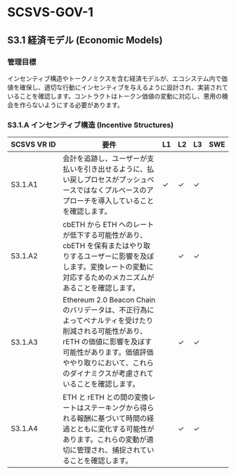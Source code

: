 # SCSVS-GOV-1

## S3.1 経済モデル (Economic Models)

### 管理目標
インセンティブ構造やトークノミクスを含む経済モデルが、エコシステム内で価値を確保し、適切な行動にインセンティブを与えるように設計され、実装されていることを確認します。コントラクトはトークン価値の変動に対応し、悪用の機会を作らないようにする必要があります。

### S3.1.A インセンティブ構造 (Incentive Structures)

| **SCSVS&nbsp;VR&nbsp;ID** | 要件                                                                 | L1 | L2 | L3 | SWE |
| ------------------------- | -------------------------------------------------------------------- | -- | -- | -- | --- |
| S3.1.A1      | 会計を追跡し、ユーザーが支払いを引き出せるように、払い戻しプロセスがプッシュベースではなくプルベースのアプローチを導入していることを確認します。 | ✓  | ✓  | ✓  |     |
| S3.1.A2      | cbETH から ETH へのレートが低下する可能性があり、cbETH を保有またはやり取りするユーザーに影響を及ぼします。変換レートの変動に対応するためのメカニズムがあることを確認します。 |    | ✓  | ✓  |     |
| S3.1.A3      | Ethereum 2.0 Beacon Chain のバリデータは、不正行為によってペナルティを受けたり削減される可能性があり、rETH の価値に影響を及ぼす可能性があります。価値評価ややり取りにおいて、これらのダイナミクスが考慮されていることを確認します。 |    | ✓  | ✓  |     |
| S3.1.A4      | ETH と rETH との間の変換レートはステーキングから得られる報酬に基づいて時間の経過とともに変化する可能性があります。これらの変動が適切に管理され、捕捉されていることを確認します。 |    | ✓  | ✓  |     |
